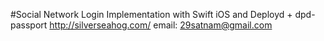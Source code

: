 #Social Network Login Implementation with Swift iOS and Deployd + dpd-passport http://silverseahog.com/
email: 29satnam@gmail.com
